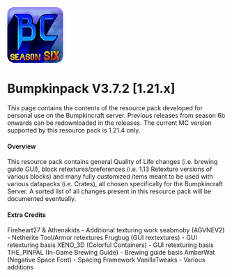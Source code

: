 ![Bumpkinpack S6 logo](pack.png?raw=true)
# Bumpkinpack V3.7.2 [1.21.x]
This page contains the contents of the resource pack developed for personal use on the Bumpkincraft server. Previous releases from season 6b onwards can be redownloaded in the releases. The current MC version supported by this resource pack is 1.21.4 only.

#### Overview
This resource pack contains general Quality of Life changes (i.e. brewing guide GUI), block retextures/preferences (i.e. 1.13 Retexture versions of various blocks) and many fully customized items meant to be used with various datapacks (i.e. Crates), all chosen specifically for the Bumpkincraft Server. A sorted list of all changes present in this resource pack will be documented eventually.

#### Extra Credits
Fireheart27 & Athenakids - Additional texturing work
seabmoby (AGVNEV2) - Netherite Tool/Armor retextures
Frugbug (GUI rextextures) - GUI retexturing basis
XENO_3D (Colorful Containers) - GUI retexturing basis
THE_PINPAL (In-Game Brewing Guide) - Brewing guide basis
AmberWat (Negative Space Font) - Spacing Framework
VanillaTweaks - Various additions
